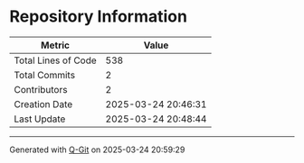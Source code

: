 # Repository Information

| Metric                | Value                                      |
|-----------------------|--------------------------------------------|
| Total Lines of Code  | 538                           |
| Total Commits        | 2                            |
| Contributors         | 2                            |
| Creation Date        | 2025-03-24 20:46:31 |
| Last Update          | 2025-03-24 20:48:44 |

---
Generated with [Q-Git](https://github.com/QLineTech/Q-Git) on 2025-03-24 20:59:29